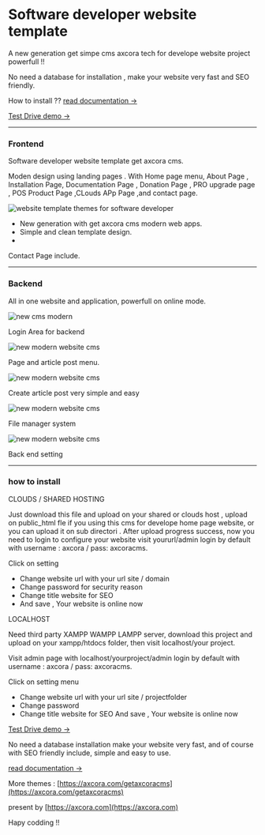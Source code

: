 # Software developer website template

A new generation get simpe cms axcora tech for develope website project powerfull !! 

No need a database for installation , make your website very fast and SEO friendly.

How to install ?? [read documentation  →](https://axcora.com/getaxcoracms/index.php?id=get-started)

[Test Drive demo →](https://www.youtube.com/watch?v=vjqN36jhxDo)

---------------------------------

### Frontend

Software developer website template get axcora cms.

Moden design using landing pages . With Home page menu, About Page , Installation Page, Documentation Page , Donation Page , PRO upgrade page , POS Product Page ,CLouds APp  Page ,and contact page.

![website template themes for software developer](https://1.bp.blogspot.com/-83zybTJqkik/YPFptLx_TaI/AAAAAAAAP4o/tAX7qokJpusrMp0c6PyvWVuprqE_tVXfwCLcBGAsYHQ/s1440/program%2Bdeveloper%2Bwebsite%2Btemplate%2Bfree%2Bdownload.png)

+ New generation with get axcora cms modern web apps.
+ Simple and clean template design.
+ 
Contact Page include.

---------------------------------

### Backend

All in one website and application, powerfull on online mode.


![new cms modern](https://axcora.com/getaxcoracms/id/data/uploads/cmswebsitebaru%20%285%29.png)

Login Area for backend

![new modern website cms](https://axcora.com/getaxcoracms/id/data/uploads/cmswebsitebaru%20%284%29.png)

Page and article post menu.

![new modern website cms](https://axcora.com/getaxcoracms/id/data/uploads/cmswebsitebaru%20%283%29.png)

Create article post very simple and easy

![new modern website cms](https://axcora.com/getaxcoracms/id/data/uploads/cmswebsitebaru%20%282%29.png)

File manager system

![new modern website cms](https://axcora.com/getaxcoracms/id/data/uploads/cmswebsitebaru%20%281%29.png)

Back end setting

 -----------------------------------------------------------------
### how to install

CLOUDS / SHARED HOSTING

Just download this file and upload on your shared or clouds host , upload on public_html fle if you using this cms for develope home page website, or you can upload it on sub directori .
After upload progress success, now you need to login to configure your website visit yoururl/admin login by default with username : axcora / pass: axcoracms.

Click on setting
+ Change website url with your url site / domain
+ Change password for security reason
+ Change title website for SEO
+ And save , Your website is online now 

LOCALHOST

Need third party XAMPP WAMPP LAMPP server, download this project and upload on your xampp/htdocs folder, then visit localhost/your project.

Visit admin page with localhost/yourproject/admin login by default with username : axcora / pass: axcoracms.

Click on setting menu
+ Change website url with your url site / projectfolder
+ Change password
+ Change title website for SEO
And save , Your website is online now 

[Test Drive demo →](https://www.youtube.com/watch?v=vjqN36jhxDo)

No need a database installation make your website very fast, and of course with SEO friendly include, simple and easy to use.

[read documentation  →](https://axcora.com/getaxcoracms/index.php?id=get-started)

More themes :
[https://axcora.com/getaxcoracms](https://axcora.com/getaxcoracms)

present by [https://axcora.com](https://axcora.com)

Hapy codding !!
